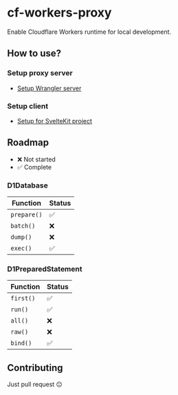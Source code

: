 # cf-workers-proxy

Enable Cloudflare Workers runtime for local development.

## How to use?

### Setup proxy server

- [Setup Wrangler server](docs/server.md)

### Setup client

- [Setup for SvelteKit project](docs/sveltekit.md)

## Roadmap

- ❌ Not started
- ✅ Complete

### D1Database

| Function    | Status |
| ----------- | ------ |
| `prepare()` | ✅     |
| `batch()`   | ❌     |
| `dump()`    | ❌     |
| `exec()`    | ✅     |

### D1PreparedStatement

| Function  | Status |
| --------- | ------ |
| `first()` | ✅     |
| `run()`   | ✅     |
| `all()`   | ❌     |
| `raw()`   | ❌     |
| `bind()`  | ✅     |

## Contributing

Just pull request 😐
